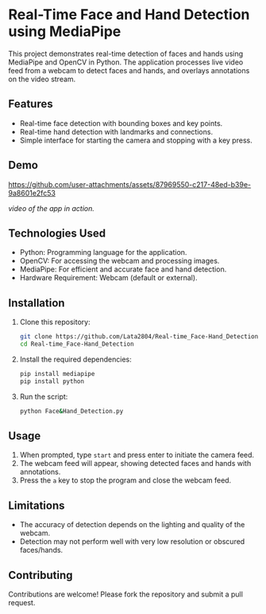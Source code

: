# Real-Time Face and Hand Detection using MediaPipe

This project demonstrates real-time detection of faces and hands using MediaPipe and OpenCV in Python. The application processes live video feed from a webcam to detect faces and hands, and overlays annotations on the video stream.

## Features
- Real-time face detection with bounding boxes and key points.
- Real-time hand detection with landmarks and connections.
- Simple interface for starting the camera and stopping with a key press.

## Demo


https://github.com/user-attachments/assets/87969550-c217-48ed-b39e-9a8601e2fc53


*video of the app in action.*

## Technologies Used
- Python: Programming language for the application.
- OpenCV: For accessing the webcam and processing images.
- MediaPipe: For efficient and accurate face and hand detection.
- Hardware Requirement: Webcam (default or external).

## Installation
1. Clone this repository:
   ```bash
   git clone https://github.com/Lata2804/Real-time_Face-Hand_Detection.git
   cd Real-time_Face-Hand_Detection
   ```

2. Install the required dependencies:
   ```bash
   pip install mediapipe
   pip install python
   ```

3. Run the script:
   ```bash
   python Face&Hand_Detection.py
   ```

## Usage
1. When prompted, type `start` and press enter to initiate the camera feed.
2. The webcam feed will appear, showing detected faces and hands with annotations.
3. Press the `a` key to stop the program and close the webcam feed.

## Limitations
- The accuracy of detection depends on the lighting and quality of the webcam.
- Detection may not perform well with very low resolution or obscured faces/hands.

## Contributing
Contributions are welcome! Please fork the repository and submit a pull request.
